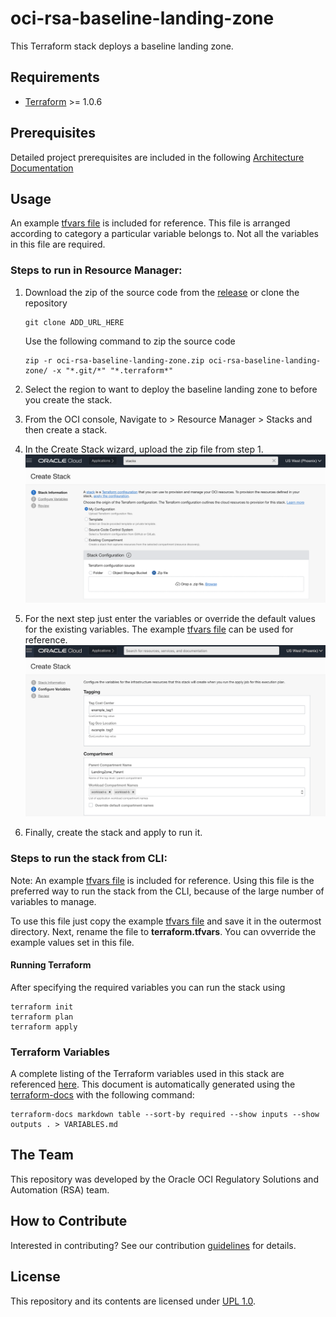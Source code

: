 # oci-rsa-baseline-landing-zone
This Terraform stack deploys a baseline landing zone.

## Requirements
- [Terraform](https://www.terraform.io/) >= 1.0.6

## Prerequisites
Detailed project prerequisites are included in the following [Architecture Documentation](PLACEHOLDER)

## Usage

An example [tfvars file](examples/terraform.tfvars.example) is included for reference. This file is arranged according to 
category a particular variable belongs to. Not all the variables in this file are required.

### Steps to run in Resource Manager:

1. Download the zip of the source code from the [release](PLACEHOLDER) or clone the repository
   ```
   git clone ADD_URL_HERE
   ```
   Use the following command to zip the source code 
   
    ```
    zip -r oci-rsa-baseline-landing-zone.zip oci-rsa-baseline-landing-zone/ -x "*.git/*" "*.terraform*"
    ```


2. Select the region to want to deploy the baseline landing zone to before you create the stack.
3. From the OCI console, Navigate to > Resource Manager > Stacks and then create a stack.
4. In the Create Stack wizard, upload the zip file from step 1.
   ![Example](examples/ResourceManagerStackInfo.png )
5. For the next step just enter the variables or override the default values for the existing variables. The example 
   [tfvars file](examples/terraform.tfvars.example) can be used for reference.
   ![Example2](examples/ResourceManagerVariableInfo1.png)
   
6. Finally, create the stack and apply to run it.


### Steps to run the stack from CLI:
Note: An example [tfvars file](examples/terraform.tfvars.example) is included for reference. Using this file is the 
preferred way to run the stack from the CLI, because of the large number of variables to manage.

To use this file just copy the example [tfvars file](examples/terraform.tfvars.example) and save it in the outermost directory.
Next, rename the file to **terraform.tfvars**. You can ovverride the example values set in this file.

#### Running Terraform
After specifying the required variables you can run the stack using
```
terraform init
terraform plan
terraform apply
```

### Terraform Variables
A complete listing of the Terraform variables used in this stack are referenced [here](VARIABLES.md). This document is automatically generated 
using the [terraform-docs](https://github.com/terraform-docs/terraform-docs) with the following command:

```
terraform-docs markdown table --sort-by required --show inputs --show outputs . > VARIABLES.md
```



## The Team
This repository was developed by the Oracle OCI Regulatory Solutions and Automation (RSA) team. 

## How to Contribute
Interested in contributing?  See our contribution [guidelines](CONTRIBUTE.md) for details.

## License
This repository and its contents are licensed under [UPL 1.0](https://opensource.org/licenses/UPL).
